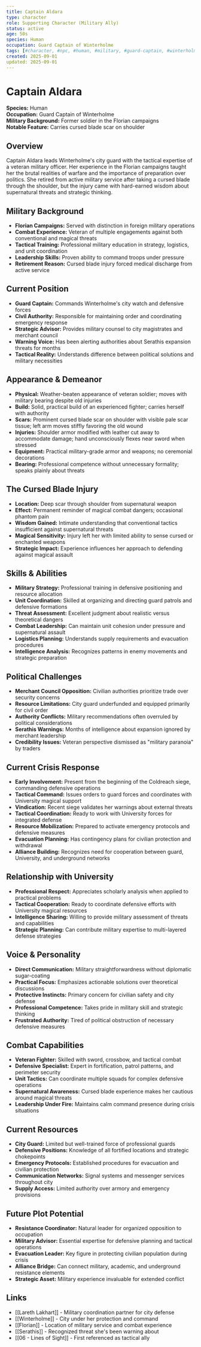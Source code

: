 ```yaml
---
title: Captain Aldara
type: character
role: Supporting Character (Military Ally)
status: active
age: 50s
species: Human
occupation: Guard Captain of Winterholme
tags: [#character, #npc, #human, #military, #guard-captain, #winterholme]
created: 2025-09-01
updated: 2025-09-01
---
```


# Captain Aldara

**Species:** Human  
**Occupation:** Guard Captain of Winterholme  
**Military Background:** Former soldier in the Florian campaigns  
**Notable Feature:** Carries cursed blade scar on shoulder

## Overview
Captain Aldara leads Winterholme's city guard with the tactical expertise of a veteran military officer. Her experience in the Florian campaigns taught her the brutal realities of warfare and the importance of preparation over politics. She retired from active military service after taking a cursed blade through the shoulder, but the injury came with hard-earned wisdom about supernatural threats and strategic thinking.

## Military Background
- **Florian Campaigns:** Served with distinction in foreign military operations
- **Combat Experience:** Veteran of multiple engagements against both conventional and magical threats
- **Tactical Training:** Professional military education in strategy, logistics, and unit coordination
- **Leadership Skills:** Proven ability to command troops under pressure
- **Retirement Reason:** Cursed blade injury forced medical discharge from active service

## Current Position
- **Guard Captain:** Commands Winterholme's city watch and defensive forces
- **Civil Authority:** Responsible for maintaining order and coordinating emergency response
- **Strategic Advisor:** Provides military counsel to city magistrates and merchant council
- **Warning Voice:** Has been alerting authorities about Serathis expansion threats for months
- **Tactical Reality:** Understands difference between political solutions and military necessities

## Appearance & Demeanor
- **Physical:** Weather-beaten appearance of veteran soldier; moves with military bearing despite old injuries
- **Build:** Solid, practical build of an experienced fighter; carries herself with authority
- **Scars:** Prominent cursed blade scar on shoulder with visible pale scar tissue; left arm moves stiffly favoring the old wound
- **Injuries:** Shoulder armor modified with leather cut away to accommodate damage; hand unconsciously flexes near sword when stressed
- **Equipment:** Practical military-grade armor and weapons; no ceremonial decorations
- **Bearing:** Professional competence without unnecessary formality; speaks plainly about threats

## The Cursed Blade Injury
- **Location:** Deep scar through shoulder from supernatural weapon
- **Effect:** Permanent reminder of magical combat dangers; occasional phantom pain
- **Wisdom Gained:** Intimate understanding that conventional tactics insufficient against supernatural threats
- **Magical Sensitivity:** Injury left her with limited ability to sense cursed or enchanted weapons
- **Strategic Impact:** Experience influences her approach to defending against magical assault

## Skills & Abilities
- **Military Strategy:** Professional training in defensive positioning and resource allocation
- **Unit Coordination:** Skilled at organizing and directing guard patrols and defensive formations
- **Threat Assessment:** Excellent judgment about realistic versus theoretical dangers
- **Combat Leadership:** Can maintain unit cohesion under pressure and supernatural assault
- **Logistics Planning:** Understands supply requirements and evacuation procedures
- **Intelligence Analysis:** Recognizes patterns in enemy movements and strategic preparation

## Political Challenges
- **Merchant Council Opposition:** Civilian authorities prioritize trade over security concerns
- **Resource Limitations:** City guard underfunded and equipped primarily for civil order
- **Authority Conflicts:** Military recommendations often overruled by political considerations
- **Serathis Warnings:** Months of intelligence about expansion ignored by merchant leadership
- **Credibility Issues:** Veteran perspective dismissed as "military paranoia" by traders

## Current Crisis Response
- **Early Involvement:** Present from the beginning of the Coldreach siege, commanding defensive operations
- **Tactical Command:** Issues orders to guard forces and coordinates with University magical support
- **Vindication:** Recent siege validates her warnings about external threats
- **Tactical Coordination:** Ready to work with University forces for integrated defense
- **Resource Mobilization:** Prepared to activate emergency protocols and defensive measures
- **Evacuation Planning:** Has contingency plans for civilian protection and withdrawal
- **Alliance Building:** Recognizes need for cooperation between guard, University, and underground networks

## Relationship with University
- **Professional Respect:** Appreciates scholarly analysis when applied to practical problems
- **Tactical Cooperation:** Ready to coordinate defensive efforts with University magical resources
- **Intelligence Sharing:** Willing to provide military assessment of threats and capabilities
- **Strategic Planning:** Can contribute military expertise to multi-layered defense strategies

## Voice & Personality
- **Direct Communication:** Military straightforwardness without diplomatic sugar-coating
- **Practical Focus:** Emphasizes actionable solutions over theoretical discussions
- **Protective Instincts:** Primary concern for civilian safety and city defense
- **Professional Competence:** Takes pride in military skill and strategic thinking
- **Frustrated Authority:** Tired of political obstruction of necessary defensive measures

## Combat Capabilities
- **Veteran Fighter:** Skilled with sword, crossbow, and tactical combat
- **Defensive Specialist:** Expert in fortification, patrol patterns, and perimeter security
- **Unit Tactics:** Can coordinate multiple squads for complex defensive operations
- **Supernatural Awareness:** Cursed blade experience makes her cautious around magical threats
- **Leadership Under Fire:** Maintains calm command presence during crisis situations

## Current Resources
- **City Guard:** Limited but well-trained force of professional guards
- **Defensive Positions:** Knowledge of all fortified locations and strategic chokepoints
- **Emergency Protocols:** Established procedures for evacuation and civilian protection
- **Communication Networks:** Signal systems and messenger services throughout city
- **Supply Access:** Limited authority over armory and emergency provisions

## Future Plot Potential
- **Resistance Coordinator:** Natural leader for organized opposition to occupation
- **Military Advisor:** Essential expertise for defensive planning and tactical operations
- **Evacuation Leader:** Key figure in protecting civilian population during crisis
- **Alliance Bridge:** Can connect military, academic, and underground resistance elements
- **Strategic Asset:** Military experience invaluable for extended conflict

## Links
- [[Lareth Lakhart]] - Military coordination partner for city defense
- [[Winterholme]] - City under her protection and command
- [[Florian]] - Location of military service and combat experience
- [[Serathis]] - Recognized threat she's been warning about
- [[06 - Lines of Sight]] - First referenced as tactical ally
